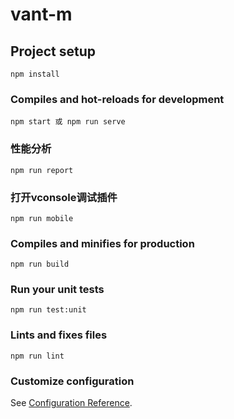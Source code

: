 # vant-m

## Project setup
```
npm install
```

### Compiles and hot-reloads for development
```
npm start 或 npm run serve
```

### 性能分析
```
npm run report
```

### 打开vconsole调试插件
```
npm run mobile
```

### Compiles and minifies for production
```
npm run build
```

### Run your unit tests
```
npm run test:unit
```

### Lints and fixes files
```
npm run lint
```

### Customize configuration
See [Configuration Reference](https://cli.vuejs.org/config/).
